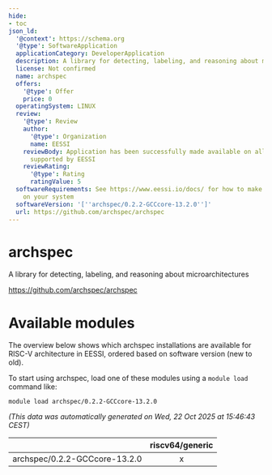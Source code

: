 ```yaml
---
hide:
- toc
json_ld:
  '@context': https://schema.org
  '@type': SoftwareApplication
  applicationCategory: DeveloperApplication
  description: A library for detecting, labeling, and reasoning about microarchitectures
  license: Not confirmed
  name: archspec
  offers:
    '@type': Offer
    price: 0
  operatingSystem: LINUX
  review:
    '@type': Review
    author:
      '@type': Organization
      name: EESSI
    reviewBody: Application has been successfully made available on all architectures
      supported by EESSI
    reviewRating:
      '@type': Rating
      ratingValue: 5
  softwareRequirements: See https://www.eessi.io/docs/ for how to make EESSI available
    on your system
  softwareVersion: '[''archspec/0.2.2-GCCcore-13.2.0'']'
  url: https://github.com/archspec/archspec
---
```


archspec
========


A library for detecting, labeling, and reasoning about microarchitectures

https://github.com/archspec/archspec
# Available modules


The overview below shows which archspec installations are available for RISC-V architecture in EESSI, ordered based on software version (new to old).

To start using archspec, load one of these modules using a `module load` command like:

```shell
module load archspec/0.2.2-GCCcore-13.2.0
```

*(This data was automatically generated on Wed, 22 Oct 2025 at 15:46:43 CEST)*

| |riscv64/generic|
| :---: | :---: |
|archspec/0.2.2-GCCcore-13.2.0|x|
